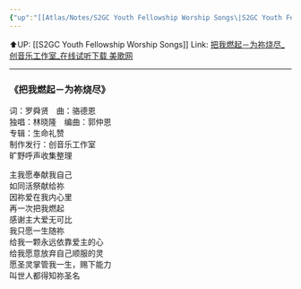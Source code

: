 ```yaml
---
{"up":"[[Atlas/Notes/S2GC Youth Fellowship Worship Songs\|S2GC Youth Fellowship Worship Songs]]","dg-publish":true,"permalink":"/atlas/notes/yf-hymn-song-174/","dgPassFrontmatter":true}
---
```


⬆️UP: [[S2GC Youth Fellowship Worship Songs]]
Link: [把我燃起－为祢烧尽\_创音乐工作室\_在线试听下载 美歌网](http://www.mei-ge.com/music/4331.htm)

---

### 《把我燃起－为祢烧尽》  
词：罗舜贤　曲：骆德恩  
独唱：林晓隆　编曲：郭仲恩  
专辑：生命礼赞  
制作发行：创音乐工作室  
旷野呼声收集整理  
  
主我愿奉献我自己  
如同活祭献给祢  
因祢爱在我内心里  
再一次把我燃起  
感谢主大爱无可比  
我只愿一生随祢  
给我一颗永远依靠爱主的心  
给我愿意放弃自己顺服的灵  
愿圣灵掌管我一生，赐下能力  
叫世人都得知祢圣名